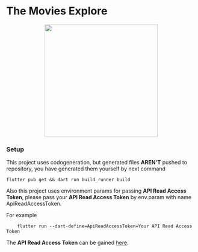 # The Movies Explore

<div align="center">
	<img src="doc/example.gif" width="300"/>
</div>


### Setup
This project uses codogeneration, but generated files **AREN'T** pushed to repository, you have generated them yourself by next command 

```
flutter pub get && dart run build_runner build
```

Also this project uses environment params for passing **API Read Access Token**, please pass your **API Read Access Token** by env.param with name ApiReadAccessToken.



For example
```
    flutter run --dart-define=ApiReadAccessToken=Your API Read Access Token
```

The **API Read Access Token** can be gained [here](https://developer.themoviedb.org/docs/getting-started).